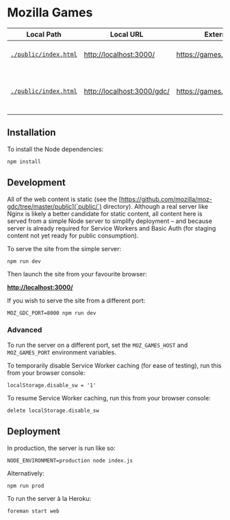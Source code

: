 # Mozilla Games

Local Path | Local URL  | External URL | Description
---------- | ---------- | ------------ | -----------
[`./public/index.html`](https://github.com/mozilla/moz-gdc/blob/master/public/index.html) | [http://localhost:3000/](http://localhost:3000/) | https://games.mozilla.org/ | Redirects to `/gdc/` for now
[`./public/index.html`](https://github.com/mozilla/moz-gdc/blob/master/public/gdc/) | [http://localhost:3000/gdc/](http://localhost:3000/gdc/) | https://games.mozilla.org/gdc/ | Conference mini site for Mozilla's presence at [GDC 2015](http://www.gdconf.com/)


## Installation

To install the Node dependencies:

    npm install


## Development

All of the web content is static (see the [https://github.com/mozilla/moz-gdc/tree/master/public](`public/`) directory). Although a real server like Nginx is likely a better candidate for static content, all content here is served from a simple Node server to simplify deployment – and because server is already required for Service Workers and Basic Auth (for staging content not yet ready for public consumption).

To serve the site from the simple server:

    npm run dev

Then launch the site from your favourite browser:

[__http://localhost:3000/__](http://localhost:3000/)

If you wish to serve the site from a different port:

    MOZ_GDC_PORT=8000 npm run dev

### Advanced

To run the server on a different port, set the `MOZ_GAMES_HOST` and `MOZ_GAMES_PORT` environment variables.

To temporarily disable Service Worker caching (for ease of testing), run this from your browser console:

    localStorage.disable_sw = '1'

To resume Service Worker caching, run this from your browser console:

    delete localStorage.disable_sw


## Deployment

In production, the server is run like so:

    NODE_ENVIRONMENT=production node index.js

Alternatively:

    npm run prod

To run the server à la Heroku:

    foreman start web

